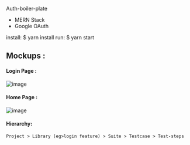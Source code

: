 Auth-boiler-plate
 - MERN Stack
 - Google OAuth

 install: $ yarn install
     run: $ yarn start
     
     
## Mockups :

#### Login Page :
![image](https://user-images.githubusercontent.com/784788/46907460-b0dbef80-cee0-11e8-8995-886510a9605b.png)

#### Home Page :

![image](https://user-images.githubusercontent.com/784788/46907879-a7a25100-cee7-11e8-986b-49550f2df0c9.png)

#### Hierarchy:
```
Project > Library (eg>login feature) > Suite > Testcase > Test-steps
```
